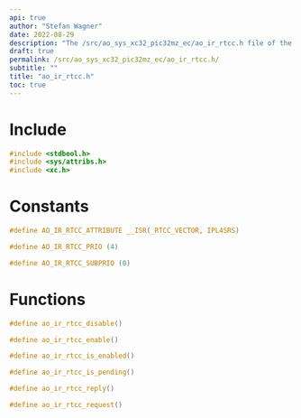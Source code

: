 ```yaml
---
api: true
author: "Stefan Wagner"
date: 2022-08-29
description: "The /src/ao_sys_xc32_pic32mz_ec/ao_ir_rtcc.h file of the ao real-time operating system."
draft: true
permalink: /src/ao_sys_xc32_pic32mz_ec/ao_ir_rtcc.h/
subtitle: ""
title: "ao_ir_rtcc.h"
toc: true
---
```


# Include

```c
#include <stdbool.h>
#include <sys/attribs.h>
#include <xc.h>
```

# Constants

```c
#define AO_IR_RTCC_ATTRIBUTE __ISR(_RTCC_VECTOR, IPL4SRS)
```

```c
#define AO_IR_RTCC_PRIO (4)
```

```c
#define AO_IR_RTCC_SUBPRIO (0)
```

# Functions

```c
#define ao_ir_rtcc_disable()
```

```c
#define ao_ir_rtcc_enable()
```

```c
#define ao_ir_rtcc_is_enabled()
```

```c
#define ao_ir_rtcc_is_pending()
```

```c
#define ao_ir_rtcc_reply()
```

```c
#define ao_ir_rtcc_request()
```

